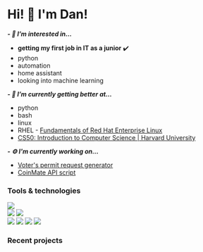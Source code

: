 # Hi! 👋 I'm **Dan**!

***- 👀 I’m interested in...***
  - **getting my first job in IT as a junior** ✔️
  - python
  - automation
  - home assistant
  - looking into machine learning
  
***- 🌱 I’m currently getting better at...***
  - python
  - bash
  - linux
  - RHEL - [Fundamentals of Red Hat Enterprise Linux](https://courses.edx.org/courses/course-v1:RedHat+RH066x+3T2020/course/)
  - [CS50: Introduction to Computer Science | Harvard University](https://courses.edx.org/courses/course-v1:HarvardX+CS50+X/course/)

***- ⚙️ I'm currently working on...***
  - [Voter's permit request generator](https://github.com/danmyway/volby)
  - [CoinMate API script](https://github.com/danmyway/cm_api)
 


### Tools & technologies
![](https://img.shields.io/static/v1?label=code&message=python&color=9cf&style=for-the-badge&logo=python)<br/>
![](https://img.shields.io/static/v1?label=OS&message=fedora&color=9cf&style=for-the-badge&logo=fedora)
![](https://img.shields.io/static/v1?label=OS&message=windows&color=9cf&style=for-the-badge&logo=windows)<br/>
![](https://img.shields.io/static/v1?label=tools&message=PyCharm&color=9cf&style=for-the-badge&logo=pycharm)
![](https://img.shields.io/static/v1?label=tools&message=gitlab&color=9cf&style=for-the-badge&logo=gitlab)
![](https://img.shields.io/static/v1?label=tools&message=github&color=9cf&style=for-the-badge&logo=github)
![](https://img.shields.io/static/v1?label=tools&message=gnu_bash&color=9cf&style=for-the-badge&logo=gnu-bash)
### Recent projects
